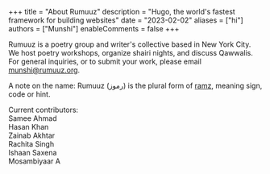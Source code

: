+++
title = "About Rumuuz"
description = "Hugo, the world's fastest framework for building websites"
date = "2023-02-02"
aliases = ["hi"]
authors = ["Munshi"]
enableComments = false
+++

Rumuuz is a poetry group and writer's collective based in New York City. We host poetry workshops, organize shairi nights, and discuss Qawwalis. For general inquiries, or to submit your work, please email munshi@rumuuz.org.

A note on the name: Rumuuz (رموز) is the plural form of [ramz]((https://www.rekhtadictionary.com/meaning-of-ramz)), meaning sign, code or hint. 

Current contributors: \
Samee Ahmad \
Hasan Khan \
Zainab Akhtar \
Rachita Singh \
Ishaan Saxena \
Mosambiyaar A 

